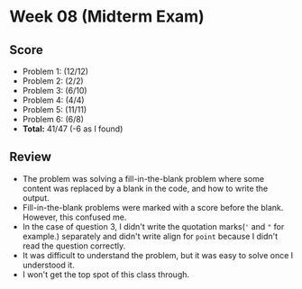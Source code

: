 # Week 08 (Midterm Exam)

## Score
- Problem 1: (12/12)
- Problem 2: (2/2)
- Problem 3: (6/10)
- Problem 4: (4/4)
- Problem 5: (11/11)
- Problem 6: (6/8)
- __Total:__ 41/47 (-6 as I found)

## Review
- The problem was solving a fill-in-the-blank problem where some content was replaced by a blank in the code, and how to write the output.
- Fill-in-the-blank problems were marked with a score before the blank. However, this confused me.
- In the case of question 3, I didn't write the quotation marks(`'` and `"` for example.) separately and didn't write align for `point` because I didn't read the question correctly.
- It was difficult to understand the problem, but it was easy to solve once I understood it.
- I won't get the top spot of this class through.